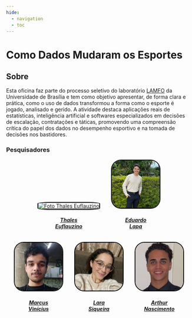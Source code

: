 ```yaml
---
hide:
  - navigation
  - toc
---
```


# Como Dados Mudaram os Esportes

## Sobre

Esta oficina faz parte do processo seletivo do laboratório [LAMFO](https://lamfo.unb.br/) da Universidade de Brasília e tem como objetivo apresentar, de forma clara e prática, como o uso de dados transformou a forma como o esporte é jogado, analisado e gerido. A atividade destaca aplicações reais de estatísticas, inteligência artificial e softwares especializados em decisões de escalação, contratações e táticas, promovendo uma compreensão crítica do papel dos dados no desempenho esportivo e na tomada de decisões nos bastidores.

### Pesquisadores

<div style="display: flex; flex-direction: column; align-items: center; gap: 10px;">
    <div style="display: flex; align-items: end; justify-content: center; gap: 30px;">
        <div style="text-align: center;">
            <a href="https://github.com/thaleseuflauzino">
                <img src="https://github.com/thaleseuflauzino.png" alt="Foto Thales Euflauzino" width="130px" height="50%" style="border-radius:20%; border: 2px solid black"/>
                <h5 class="text-center">Thales<br>Euflauzino</h5>
        </div>
        <div style="text-align: center;">
                <img src="/assets/eduardo.png" alt="Foto Eduardo Lapa" width="130px" height="50%" style="border-radius:20%; border: 2px solid black"/>
                <h5 class="text-center">Eduardo<br>Lapa</h5>
        </div>
    </div>
    <div style="display: flex; align-items: end; justify-content: center; gap: 30px;">
        <div style="text-align: center;">
                <img src="/assets/marcos.jpg" alt="Foto Marcos" width="130px" height="50%" style="border-radius:20%; border: 2px solid black"/>
                <h5 class="text-center">Marcus<br>Vinícius</h5>
        </div>
        <div style="text-align: center;">
                <img src="/assets/lara.jpg" alt="Foto Lara" width="130px" height="50%" style="border-radius:20%; border: 2px solid black"/>
                <h5 class="text-center">Lara<br>Siqueira</h5>
        </div>
        <div style="text-align: center;">
                <img src="/assets/arthur.jpg" alt="Foto Arthur" width="130px" height="50%" style="border-radius:20%; border: 2px solid black"/>
                <h5 class="text-center">Arthur<br>Nascimento</h5>
        </div>
    </div>
</div>